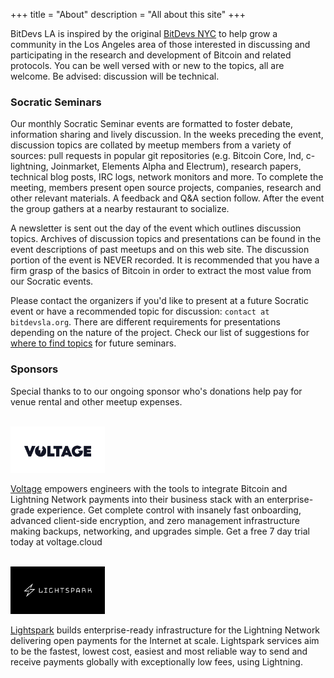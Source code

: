 +++
title = "About"
description = "All about this site"
+++

BitDevs LA is inspired by the original [BitDevs NYC](https://bitdevs.org) to 
help grow a community in the Los Angeles area of those interested in discussing 
and participating in the research and development of Bitcoin and related 
protocols. You can be well versed with or new to the topics, all are welcome. 
Be advised: discussion will be technical.

### Socratic Seminars

Our monthly Socratic Seminar events are formatted to foster debate, information
sharing and lively discussion. In the weeks preceding the event, discussion
topics are collated by meetup members from a variety of sources: pull requests
in popular git repositories (e.g. Bitcoin Core, lnd, c-lightning, Joinmarket,
Elements Alpha and Electrum), research papers, technical blog posts, IRC logs,
network monitors and more. To complete the meeting, members present open source
projects, companies, research and other relevant materials. A feedback and Q&A
section follow. After the event the group gathers at a nearby restaurant to
socialize.

A newsletter is sent out the day of the event which outlines discussion topics.
Archives of discussion topics and presentations can be found in the event
descriptions of past meetups and on this web site. The discussion portion of 
the event is NEVER recorded. It is recommended that you have a firm grasp of 
the basics of Bitcoin in order to extract the most value from our Socratic events.

Please contact the organizers if you'd like to present at a future Socratic
event or have a recommended topic for discussion: `contact at bitdevsla.org`. 
There are different requirements for presentations depending on the nature 
of the project. Check our list of suggestions for 
[where to find topics](/about/find-topics) for future seminars.

### Sponsors

Special thanks to to our ongoing sponsor who's donations help pay for venue rental and other meetup expenses. 
<br>
<br>

<a href="https://voltage.cloud/">
 <img src="/Voltage-Logo-Drk-RGB.svg" alt="Voltage Logo" style="width:30%;height:30%;border:0;">
</a>
 
[Voltage](https://voltage.cloud/) empowers engineers with the tools to integrate Bitcoin and Lightning Network payments into their business stack with an enterprise-grade experience. Get complete control with insanely fast onboarding, advanced client-side encryption, and zero management infrastructure making backups, networking, and upgrades simple. Get a free 7 day trial today at voltage.cloud
<br>
<br>

<a href="https://www.lightspark.com/">
 <img src="/lightspark_logo.svg" alt="Lightspark Logo" style="width:30%;height:30%;border:0;">
</a>
 
[Lightspark](https://www.lightspark.com/)  builds enterprise-ready infrastructure for the Lightning Network delivering open payments for the Internet at scale. Lightspark services aim to be the fastest, lowest cost, easiest and most reliable way to send and receive payments globally with exceptionally low fees, using Lightning.
<br>
<br>

